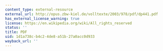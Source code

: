 ```yaml
---
content_type: external-resource
external_url: http://opus.zbw-kiel.de/volltexte/2003/978/pdf/dp441.pdf
has_external_license_warning: true
license: https://en.wikipedia.org/wiki/All_rights_reserved
status: ''
title: PDF
uid: 1d1a738c-b4c2-4de8-a51b-27a0acc0d933
wayback_url: ''
---
```


